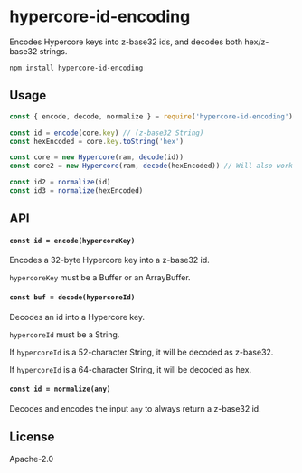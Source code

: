# hypercore-id-encoding

Encodes Hypercore keys into z-base32 ids, and decodes both hex/z-base32 strings.

```
npm install hypercore-id-encoding
```

## Usage

```js
const { encode, decode, normalize } = require('hypercore-id-encoding')

const id = encode(core.key) // (z-base32 String)
const hexEncoded = core.key.toString('hex')

const core = new Hypercore(ram, decode(id)) 
const core2 = new Hypercore(ram, decode(hexEncoded)) // Will also work with hex

const id2 = normalize(id)
const id3 = normalize(hexEncoded)
```

## API

#### `const id = encode(hypercoreKey)`

Encodes a 32-byte Hypercore key into a z-base32 id.

`hypercoreKey` must be a Buffer or an ArrayBuffer.

#### `const buf = decode(hypercoreId)`

Decodes an id into a Hypercore key.

`hypercoreId` must be a String.

If `hypercoreId` is a 52-character String, it will be decoded as z-base32.

If `hypercoreId` is a 64-character String, it will be decoded as hex.

#### `const id = normalize(any)`

Decodes and encodes the input `any` to always return a z-base32 id.

## License

Apache-2.0



